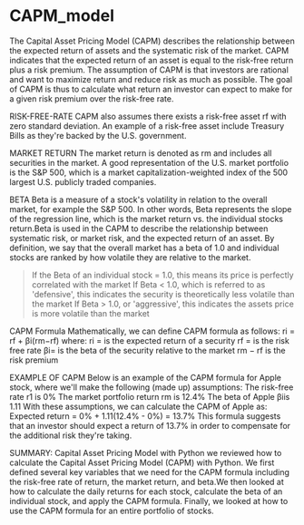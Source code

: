 # CAPM_model

The Capital Asset Pricing Model (CAPM) describes the relationship between the expected return of assets and the systematic risk of the market.
CAPM indicates that the expected return of an asset is equal to the risk-free return plus a risk premium.  The assumption of CAPM is that investors are rational and want to maximize return and reduce risk as much as possible. The goal of CAPM is thus to calculate what return an investor can expect to make for a given risk premium over the risk-free rate.

RISK-FREE-RATE
CAPM also assumes there exists a risk-free asset rf with zero standard deviation. An example of a risk-free asset include Treasury Bills as they're backed by the U.S. government.

MARKET RETURN
The market return is denoted as rm and includes all securities in the market. A good representation of the U.S. market portfolio is the S&P 500, which is a market capitalization-weighted index of the 500 largest U.S. publicly traded companies.

BETA
Beta is a measure of a stock's volatility in relation to the overall market, for example the S&P 500. In other words, Beta represents the slope of the regression line, which is the market return vs. the individual stocks return.Beta is used in the CAPM to describe the relationship between systematic risk, or market risk, and the expected return of an asset. By definition, we say that the overall market has a beta of 1.0 and individual stocks are ranked by how volatile they are relative to the market.
>If the Beta of an individual stock = 1.0, this means its price is perfectly correlated with the market
>If Beta < 1.0, which is referred to as 'defensive', this indicates the security is theoretically less volatile than the market
>If Beta > 1.0, or 'aggressive', this indicates the assets price is more volatile than the market

CAPM Formula
Mathematically, we can define CAPM formula as follows:
ri = rf + βi(rm−rf)
where:
ri = is the expected return of a security
rf = is the risk free rate
βi= is the beta of the security relative to the market
rm − rf is the risk premium

EXAMPLE OF CAPM
Below is an example of the CAPM formula for Apple stock, where we'll make the following (made up) assumptions:
The risk-free rate r1 is 0%
The market portfolio return rm is 12.4%
The beta of Apple βiis 1.11
With these assumptions, we can calculate the CAPM of Apple as:
Expected return = 0% + 1.11(12.4% - 0%) = 13.7%
This formula suggests that an investor should expect a return of 13.7% in order to compensate for the additional risk they're taking.

SUMMARY: Capital Asset Pricing Model with Python
we reviewed how to calculate the Capital Asset Pricing Model (CAPM) with Python. We first defined several key variables that we need for the CAPM formula including the risk-free rate of return, the market return, and beta.We then looked at how to calculate the daily returns for each stock, calculate the beta of an individual stock, and apply the CAPM formula. Finally, we looked at how to use the CAPM formula for an entire portfolio of stocks.
